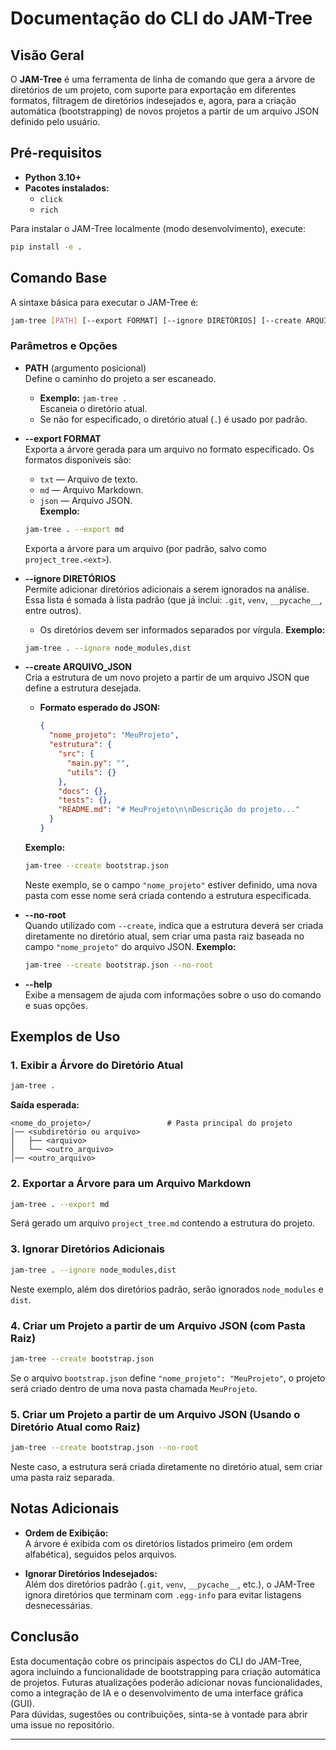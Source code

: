# Documentação do CLI do JAM-Tree

## Visão Geral

O **JAM-Tree** é uma ferramenta de linha de comando que gera a árvore de diretórios de um projeto, com suporte para exportação em diferentes formatos, filtragem de diretórios indesejados e, agora, para a criação automática (bootstrapping) de novos projetos a partir de um arquivo JSON definido pelo usuário.

## Pré-requisitos

- **Python 3.10+**
- **Pacotes instalados:**
  - `click`
  - `rich`

Para instalar o JAM-Tree localmente (modo desenvolvimento), execute:

```bash
pip install -e .
```

## Comando Base

A sintaxe básica para executar o JAM-Tree é:

```bash
jam-tree [PATH] [--export FORMAT] [--ignore DIRETÓRIOS] [--create ARQUIVO_JSON] [--no-root]
```

### Parâmetros e Opções

- **PATH** (argumento posicional)  
  Define o caminho do projeto a ser escaneado.
  - **Exemplo:** `jam-tree .`  
    Escaneia o diretório atual.
  - Se não for especificado, o diretório atual (`.`) é usado por padrão.

- **--export FORMAT**  
  Exporta a árvore gerada para um arquivo no formato especificado. Os formatos disponíveis são:
  - `txt` — Arquivo de texto.
  - `md` — Arquivo Markdown.
  - `json` — Arquivo JSON.  
  **Exemplo:**  
  ```bash
  jam-tree . --export md
  ```  
  Exporta a árvore para um arquivo (por padrão, salvo como `project_tree.<ext>`).

- **--ignore DIRETÓRIOS**  
  Permite adicionar diretórios adicionais a serem ignorados na análise. Essa lista é somada à lista padrão (que já inclui: `.git`, `venv`, `__pycache__`, entre outros).
  - Os diretórios devem ser informados separados por vírgula.
  **Exemplo:**  
  ```bash
  jam-tree . --ignore node_modules,dist
  ```

- **--create ARQUIVO_JSON**  
  Cria a estrutura de um novo projeto a partir de um arquivo JSON que define a estrutura desejada.  
  - **Formato esperado do JSON:**
    ```json
    {
      "nome_projeto": "MeuProjeto",
      "estrutura": {
        "src": {
          "main.py": "",
          "utils": {}
        },
        "docs": {},
        "tests": {},
        "README.md": "# MeuProjeto\n\nDescrição do projeto..."
      }
    }
    ```
  **Exemplo:**  
  ```bash
  jam-tree --create bootstrap.json
  ```
  Neste exemplo, se o campo `"nome_projeto"` estiver definido, uma nova pasta com esse nome será criada contendo a estrutura especificada.

- **--no-root**  
  Quando utilizado com `--create`, indica que a estrutura deverá ser criada diretamente no diretório atual, sem criar uma pasta raiz baseada no campo `"nome_projeto"` do arquivo JSON.
  **Exemplo:**  
  ```bash
  jam-tree --create bootstrap.json --no-root
  ```

- **--help**  
  Exibe a mensagem de ajuda com informações sobre o uso do comando e suas opções.

## Exemplos de Uso

### 1. Exibir a Árvore do Diretório Atual

```bash
jam-tree .
```

**Saída esperada:**

```
<nome_do_projeto>/                 # Pasta principal do projeto
│── <subdiretório ou arquivo>
│   ├── <arquivo>
│   └── <outro_arquivo>
│── <outro_arquivo>
```

### 2. Exportar a Árvore para um Arquivo Markdown

```bash
jam-tree . --export md
```

Será gerado um arquivo `project_tree.md` contendo a estrutura do projeto.

### 3. Ignorar Diretórios Adicionais

```bash
jam-tree . --ignore node_modules,dist
```

Neste exemplo, além dos diretórios padrão, serão ignorados `node_modules` e `dist`.

### 4. Criar um Projeto a partir de um Arquivo JSON (com Pasta Raiz)

```bash
jam-tree --create bootstrap.json
```

Se o arquivo `bootstrap.json` define `"nome_projeto": "MeuProjeto"`, o projeto será criado dentro de uma nova pasta chamada `MeuProjeto`.

### 5. Criar um Projeto a partir de um Arquivo JSON (Usando o Diretório Atual como Raiz)

```bash
jam-tree --create bootstrap.json --no-root
```

Neste caso, a estrutura será criada diretamente no diretório atual, sem criar uma pasta raiz separada.

## Notas Adicionais

- **Ordem de Exibição:**  
  A árvore é exibida com os diretórios listados primeiro (em ordem alfabética), seguidos pelos arquivos.

- **Ignorar Diretórios Indesejados:**  
  Além dos diretórios padrão (`.git`, `venv`, `__pycache__`, etc.), o JAM-Tree ignora diretórios que terminam com `.egg-info` para evitar listagens desnecessárias.

## Conclusão

Esta documentação cobre os principais aspectos do CLI do JAM-Tree, agora incluindo a funcionalidade de bootstrapping para criação automática de projetos. Futuras atualizações poderão adicionar novas funcionalidades, como a integração de IA e o desenvolvimento de uma interface gráfica (GUI).  
Para dúvidas, sugestões ou contribuições, sinta-se à vontade para abrir uma issue no repositório.

---
